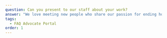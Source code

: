 ```yaml
---
question: Can you present to our staff about your work?
answer: "We love meeting new people who share our passion for ending housing discrimination and wish we could say yes to every request to conduct a workshop or presentation. However, our small team (only 4 staff!) fields more requests than we can handle. Starting in 2024, we encourage organizations to take advantage of our pre-recorded resources, online community, and public events to engage with Unlock NYC. \n\nWe do offer private trainings and workshops on a sliding scale fee to cover the cost of preparation and facilitation –\_[contact us](https://airtable.com/appfOQvWUNipVmUdR/shrUjHME2Vw4JBLHV \"Contact us\") if this is of interest to your organization. \n"
tags:
  - FAQ Advocate Portal
order: 1
---
```


